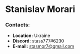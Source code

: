 # Stanislav Morari
### Contacts:
- **Location:** Ukraine
- **Discord:** stass777#6230
- **E-mail:** stasmor7@gmail.com